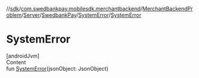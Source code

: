 //[sdk](../../../../../../index.md)/[com.swedbankpay.mobilesdk.merchantbackend](../../../../index.md)/[MerchantBackendProblem](../../../index.md)/[Server](../../index.md)/[SwedbankPay](../index.md)/[SystemError](index.md)/[SystemError](-system-error.md)



# SystemError  
[androidJvm]  
Content  
fun [SystemError](-system-error.md)(jsonObject: JsonObject)  



